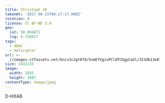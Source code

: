 ```yaml
---
title: Christoph 28
takenAt: '2017-06-21T08:17:17.000Z'
rotation: 0
license: CC BY-ND 3.0
geo:
  lat: 50.094871
  lng: 8.756017
tags:
  - ADAC
  - Helicopter
url: >-
  //images.ctfassets.net/bncv3c2gt878/5smE7VgivPCldfCDgpCaGl/323db13e87ae732b145b44df36c3f884/christoph-28_35054835520_o
size: 1432135
image:
  width: 2835
  height: 1887
contentType: image/jpeg
---
```


D-HXAB